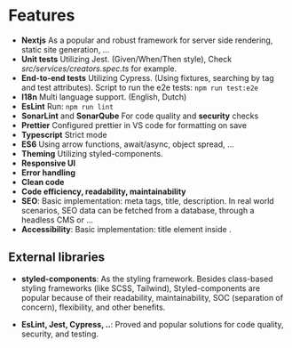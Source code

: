 # Features

- **Nextjs**
  As a popular and robust framework for server side rendering, static site generation, ...
- **Unit tests**
  Utilizing Jest. (Given/When/Then style), Check _src/services/creators.spec.ts_ for example.
- **End-to-end tests**
  Utilizing Cypress. (Using fixtures, searching by tag and test attributes). Script to run the e2e tests: `npm run test:e2e`
- **I18n**
  Multi language support. (English, Dutch)
- **EsLint**
  Run: `npm run lint`
- **SonarLint** and **SonarQube**
  For code quality and **security** checks
- **Prettier**
  Configured prettier in VS code for formatting on save
- **Typescript**
  Strict mode
- **ES6**
  Using arrow functions, await/async, object spread, ...
- **Theming**
  Utilizing styled-components.
- **Responsive UI**
- **Error handling**
- **Clean code**
- **Code efficiency, readability, maintainability**
- **SEO**: Basic implementation: meta tags, title, description. In real world scenarios, SEO data can be fetched from a database, through a headless CMS or ...
- **Accessibility**: Basic implementation: title element inside <head>.

## External libraries

- **styled-components**: As the styling framework. Besides class-based styling frameworks (like SCSS, Tailwind), Styled-components are popular because of their readability, maintainability, SOC (separation of concern), flexibility, and other benefits.

- **EsLint, Jest, Cypress, ..**: Proved and popular solutions for code quality, security, and testing.
